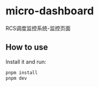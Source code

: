 # micro-dashboard

RCS调度监控系统-监控页面

## How to use

Install it and run:

```bash
pnpm install
pnpm dev
```



